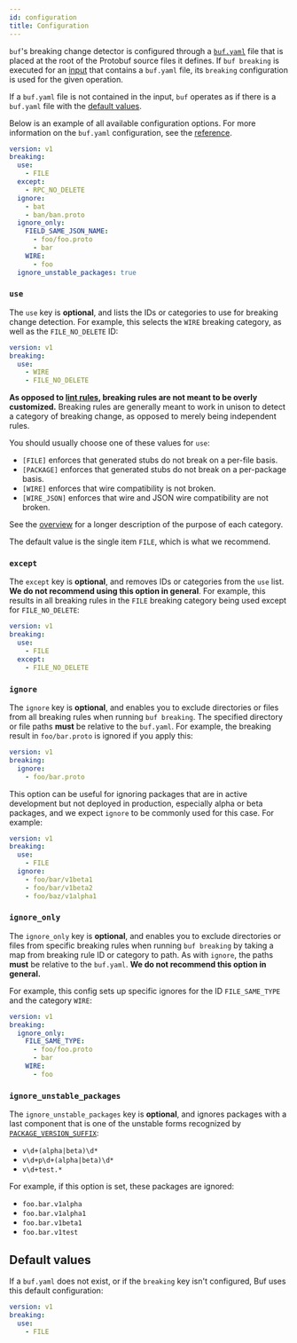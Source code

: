 ```yaml
---
id: configuration
title: Configuration
---
```


`buf`'s breaking change detector is configured through a [`buf.yaml`](../configuration/v1/buf-yaml.md) file
that is placed at the root of the Protobuf source files it defines. If `buf breaking` is executed for an [input](../reference/inputs.md)
that contains a `buf.yaml` file, its `breaking` configuration is used for the given operation.

If a `buf.yaml` file is not contained in the input, `buf` operates as if there is a
`buf.yaml` file with the [default values](#default-values).

Below is an example of all available configuration options. For more information on the `buf.yaml`
configuration, see the [reference](../configuration/v1/buf-yaml.md).

```yaml title="buf.yaml"
version: v1
breaking:
  use:
    - FILE
  except:
    - RPC_NO_DELETE
  ignore:
    - bat
    - ban/ban.proto
  ignore_only:
    FIELD_SAME_JSON_NAME:
      - foo/foo.proto
      - bar
    WIRE:
      - foo
  ignore_unstable_packages: true
```

### `use`

The `use` key is **optional**, and lists the IDs or categories to use for breaking change detection.
For example, this selects the `WIRE` breaking category, as well as the `FILE_NO_DELETE` ID:

```yaml title="buf.yaml"
version: v1
breaking:
  use:
    - WIRE
    - FILE_NO_DELETE
```

**As opposed to [lint rules](../lint/rules.md), breaking rules are not meant to be overly customized.** Breaking
rules are generally meant to work in unison to detect a category of breaking change, as opposed
to merely being independent rules.

You should usually choose one of these values for `use`:

- `[FILE]` enforces that generated stubs do not break on a per-file basis.
- `[PACKAGE]` enforces that generated stubs do not break on a per-package basis.
- `[WIRE]` enforces that wire compatibility is not broken.
- `[WIRE_JSON]` enforces that wire and JSON wire compatibility are not broken.

See the [overview](overview.md) for a longer description of the purpose of each category.

The default value is the single item `FILE`, which is what we recommend.

### `except`

The `except` key is **optional**, and removes IDs or categories from the `use` list. **We do not recommend using
this option in general**. For example, this results in all breaking rules in the `FILE` breaking
category being used except for `FILE_NO_DELETE`:

```yaml title="buf.yaml"
version: v1
breaking:
  use:
    - FILE
  except:
    - FILE_NO_DELETE
```

### `ignore`

The `ignore` key is **optional**, and enables you to exclude directories or files from all breaking
rules when running `buf breaking`. The specified directory or file paths **must** be relative to the
`buf.yaml`. For example, the breaking result in `foo/bar.proto` is ignored if you apply this:

```yaml title="buf.yaml"
version: v1
breaking:
  ignore:
    - foo/bar.proto
```

This option can be useful for ignoring packages that are in active development but not deployed in production,
especially alpha or beta packages, and we expect `ignore` to be commonly used for this case. For example:

```yaml title="buf.yaml"
version: v1
breaking:
  use:
    - FILE
  ignore:
    - foo/bar/v1beta1
    - foo/bar/v1beta2
    - foo/baz/v1alpha1
```

### `ignore_only`

The `ignore_only` key is **optional**, and enables you to exclude directories or files from specific breaking
rules when running `buf breaking` by taking a map from breaking rule ID or category to path. As with `ignore`,
the paths **must** be relative to the `buf.yaml`. **We do not recommend this option in general.**

For example, this config sets up specific ignores for the ID `FILE_SAME_TYPE` and the category `WIRE`:

```yaml title="buf.yaml"
version: v1
breaking:
  ignore_only:
    FILE_SAME_TYPE:
      - foo/foo.proto
      - bar
    WIRE:
      - foo
```

### `ignore_unstable_packages`

The `ignore_unstable_packages` key is **optional**, and ignores packages with a last component that is one of
the unstable forms recognized by [`PACKAGE_VERSION_SUFFIX`](../lint/rules.md#package_version_suffix):

  - `v\d+(alpha|beta)\d*`
  - `v\d+p\d+(alpha|beta)\d*`
  - `v\d+test.*`

For example, if this option is set, these packages are ignored:

  - `foo.bar.v1alpha`
  - `foo.bar.v1alpha1`
  - `foo.bar.v1beta1`
  - `foo.bar.v1test`

## Default values

If a `buf.yaml` does not exist, or if the `breaking` key isn't configured, Buf uses this default
configuration:

```yaml title="buf.yaml"
version: v1
breaking:
  use:
    - FILE
```
